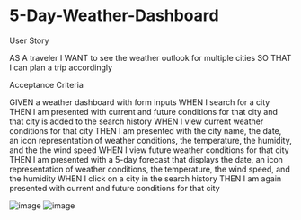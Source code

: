# 5-Day-Weather-Dashboard

User Story

AS A traveler
I WANT to see the weather outlook for multiple cities
SO THAT I can plan a trip accordingly

Acceptance Criteria

GIVEN a weather dashboard with form inputs
WHEN I search for a city
THEN I am presented with current and future conditions for that city and that city is added to the search history
WHEN I view current weather conditions for that city
THEN I am presented with the city name, the date, an icon representation of weather conditions, the temperature, the humidity, and the the wind speed
WHEN I view future weather conditions for that city
THEN I am presented with a 5-day forecast that displays the date, an icon representation of weather conditions, the temperature, the wind speed, and the humidity
WHEN I click on a city in the search history
THEN I am again presented with current and future conditions for that city

![image](https://user-images.githubusercontent.com/123923383/226446646-4f84fbb7-25da-4d1c-9694-20f827e84e57.png)
![image](https://user-images.githubusercontent.com/123923383/226446809-c7cae72f-346e-45e7-a782-6e77051aaef2.png)

